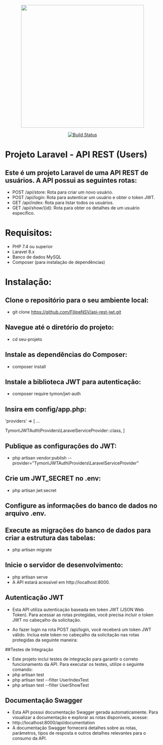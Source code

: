 <p align="center"><a href="https://laravel.com" target="_blank"><img src="https://raw.githubusercontent.com/laravel/art/master/logo-lockup/5%20SVG/2%20CMYK/1%20Full%20Color/laravel-logolockup-cmyk-red.svg" width="400"></a>
</p>

<p align="center">
  <a href="https://travis-ci.org/laravel/framework"><img src="https://travis-ci.org/laravel/framework.svg" alt="Build Status"></a>
</p>

# Projeto Laravel - API REST (Users)
## Este é um projeto Laravel de uma API REST de usuários. A API possui as seguintes rotas:

- POST /api/store: Rota para criar um novo usuário.
- POST /api/login: Rota para autenticar um usuário e obter o token JWT.
- GET /api/index: Rota para listar todos os usuários.
- GET /api/show/{id}: Rota para obter os detalhes de um usuário específico.

# Requisitos:

- PHP 7.4 ou superior
- Laravel 8.x
- Banco de dados MySQL
- Composer (para instalação de dependências)

# Instalação:

## Clone o repositório para o seu ambiente local:
- git clone https://github.com/FilipeNSV/api-rest-jwt.git

## Navegue até o diretório do projeto:
- cd seu-projeto

## Instale as dependências do Composer:
- composer install

## Instale a biblioteca JWT para autenticação:
- composer require tymon/jwt-auth

## Insira em config/app.php:
'providers' => [
  ...

  Tymon\JWTAuth\Providers\LaravelServiceProvider::class,
]

## Publique as configurações do JWT:
- php artisan vendor:publish --provider="Tymon\JWTAuth\Providers\LaravelServiceProvider"

## Crie um JWT_SECRET no .env: 
- php artisan jwt:secret

## Configure as informações do banco de dados no arquivo .env.

## Execute as migrações do banco de dados para criar a estrutura das tabelas:
- php artisan migrate

## Inicie o servidor de desenvolvimento:
- php artisan serve
- A API estará acessível em http://localhost:8000.

## Autenticação JWT
- Esta API utiliza autenticação baseada em token JWT (JSON Web Token). Para acessar as rotas protegidas, você precisa incluir o token JWT no cabeçalho da solicitação.

- Ao fazer login na rota POST /api/login, você receberá um token JWT válido. Inclua este token no cabeçalho da solicitação nas rotas protegidas da seguinte maneira:

##Testes de Integração
- Este projeto inclui testes de integração para garantir o correto funcionamento da API. Para executar os testes, utilize o seguinte comando:
- php artisan test
- php artisan test --filter UserIndexTest
- php artisan test --filter UserShowTest

## Documentação Swagger
- Esta API possui documentação Swagger gerada automaticamente. Para visualizar a documentação e explorar as rotas disponíveis, acesse:
- http://localhost:8000/api/documentation
- A documentação Swagger fornecerá detalhes sobre as rotas, parâmetros, tipos de resposta e outros detalhes relevantes para o consumo da API.
